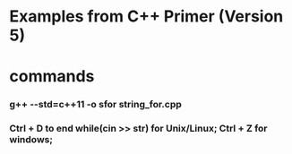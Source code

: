 # Examples from C++ Primer (Version 5)
# 

# commands
### g++ --std=c++11 -o sfor string_for.cpp
### Ctrl + D to end while(cin >> str) for Unix/Linux; Ctrl + Z for windows;

